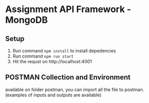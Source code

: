 Assignment API Framework - MongoDB
==============

Setup
------------
1. Run command `npm install` to install depedencies
2. Run command `npm run start`
3. Hit the requst on http://localhost:4001

POSTMAN Collection and Environment
------------
available on folder postman, you can import all the file to postman. (examples of inputs and outputs are available)